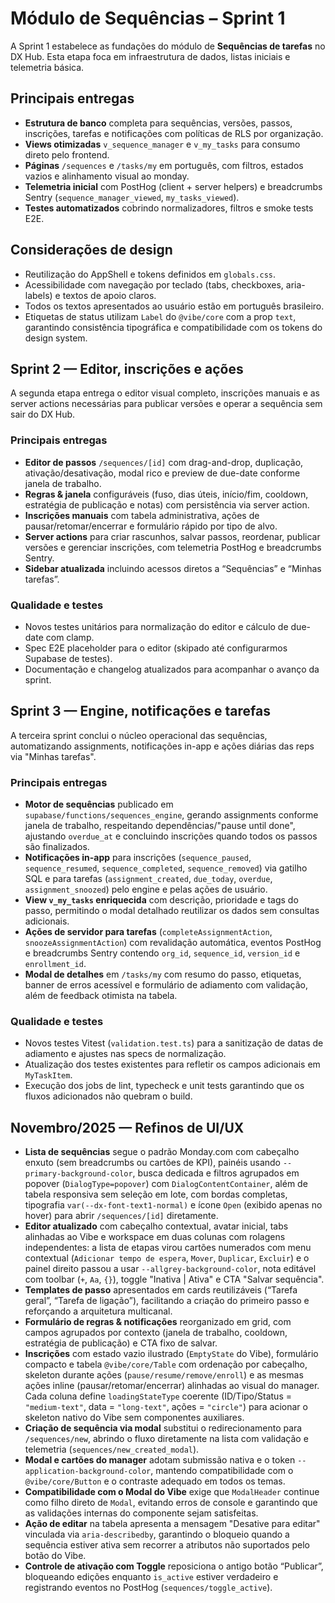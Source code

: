 # Módulo de Sequências – Sprint 1

A Sprint 1 estabelece as fundações do módulo de **Sequências de tarefas** no DX Hub. Esta etapa foca em infraestrutura de dados, listas iniciais e telemetria básica.

## Principais entregas

- **Estrutura de banco** completa para sequências, versões, passos, inscrições, tarefas e notificações com políticas de RLS por organização.
- **Views otimizadas** `v_sequence_manager` e `v_my_tasks` para consumo direto pelo frontend.
- **Páginas** `/sequences` e `/tasks/my` em português, com filtros, estados vazios e alinhamento visual ao monday.
- **Telemetria inicial** com PostHog (client + server helpers) e breadcrumbs Sentry (`sequence_manager_viewed`, `my_tasks_viewed`).
- **Testes automatizados** cobrindo normalizadores, filtros e smoke tests E2E.

## Considerações de design

- Reutilização do AppShell e tokens definidos em `globals.css`.
- Acessibilidade com navegação por teclado (tabs, checkboxes, aria-labels) e textos de apoio claros.
- Todos os textos apresentados ao usuário estão em português brasileiro.
- Etiquetas de status utilizam `Label` do `@vibe/core` com a prop `text`, garantindo consistência tipográfica e compatibilidade com os tokens do design system.

## Sprint 2 — Editor, inscrições e ações

A segunda etapa entrega o editor visual completo, inscrições manuais e as server actions necessárias para publicar versões e
operar a sequência sem sair do DX Hub.

### Principais entregas

- **Editor de passos** `/sequences/[id]` com drag-and-drop, duplicação, ativação/desativação, modal rico e preview de due-date
  conforme janela de trabalho.
- **Regras & janela** configuráveis (fuso, dias úteis, início/fim, cooldown, estratégia de publicação e notas) com persistência via
  server action.
- **Inscrições manuais** com tabela administrativa, ações de pausar/retomar/encerrar e formulário rápido por tipo de alvo.
- **Server actions** para criar rascunhos, salvar passos, reordenar, publicar versões e gerenciar inscrições, com telemetria PostHog
  e breadcrumbs Sentry.
- **Sidebar atualizada** incluindo acessos diretos a “Sequências” e “Minhas tarefas”.

### Qualidade e testes

- Novos testes unitários para normalização do editor e cálculo de due-date com clamp.
- Spec E2E placeholder para o editor (skipado até configurarmos Supabase de testes).
- Documentação e changelog atualizados para acompanhar o avanço da sprint.

## Sprint 3 — Engine, notificações e tarefas

A terceira sprint conclui o núcleo operacional das sequências, automatizando assignments, notificações in-app e ações diárias
das reps via "Minhas tarefas".

### Principais entregas

- **Motor de sequências** publicado em `supabase/functions/sequences_engine`, gerando assignments conforme janela de trabalho,
  respeitando dependências/"pause until done", ajustando `overdue_at` e concluindo inscrições quando todos os passos são finalizados.
- **Notificações in-app** para inscrições (`sequence_paused`, `sequence_resumed`, `sequence_completed`, `sequence_removed`) via
  gatilho SQL e para tarefas (`assignment_created`, `due_today`, `overdue`, `assignment_snoozed`) pelo engine e pelas ações de
  usuário.
- **View `v_my_tasks` enriquecida** com descrição, prioridade e tags do passo, permitindo o modal detalhado reutilizar os dados
  sem consultas adicionais.
- **Ações de servidor para tarefas** (`completeAssignmentAction`, `snoozeAssignmentAction`) com revalidação automática, eventos
  PostHog e breadcrumbs Sentry contendo `org_id`, `sequence_id`, `version_id` e `enrollment_id`.
- **Modal de detalhes** em `/tasks/my` com resumo do passo, etiquetas, banner de erros acessível e formulário de adiamento com
  validação, além de feedback otimista na tabela.

### Qualidade e testes

- Novos testes Vitest (`validation.test.ts`) para a sanitização de datas de adiamento e ajustes nas specs de normalização.
- Atualização dos testes existentes para refletir os campos adicionais em `MyTaskItem`.
- Execução dos jobs de lint, typecheck e unit tests garantindo que os fluxos adicionados não quebram o build.

## Novembro/2025 — Refinos de UI/UX

- **Lista de sequências** segue o padrão Monday.com com cabeçalho enxuto (sem breadcrumbs ou cartões de KPI), painéis usando `--primary-background-color`, busca dedicada e filtros agrupados em popover (`DialogType=popover`) com `DialogContentContainer`, além de tabela responsiva sem seleção em lote, com bordas completas, tipografia `var(--dx-font-text1-normal)` e ícone `Open` (exibido apenas no hover) para abrir `/sequences/[id]` diretamente.
- **Editor atualizado** com cabeçalho contextual, avatar inicial, tabs alinhadas ao Vibe e workspace em duas colunas com rolagens independentes: a lista de etapas virou cartões numerados com menu contextual (`Adicionar tempo de espera`, `Mover`, `Duplicar`, `Excluir`) e o painel direito passou a usar `--allgrey-background-color`, nota editável com toolbar (`+`, `Aa`, `{}`), toggle "Inativa | Ativa" e CTA "Salvar sequência".
- **Templates de passo** apresentados em cards reutilizáveis (“Tarefa geral”, “Tarefa de ligação”), facilitando a criação do primeiro passo e reforçando a arquitetura multicanal.
- **Formulário de regras & notificações** reorganizado em grid, com campos agrupados por contexto (janela de trabalho, cooldown, estratégia de publicação) e CTA fixo de salvar.
- **Inscrições** com estado vazio ilustrado (`EmptyState` do Vibe), formulário compacto e tabela `@vibe/core/Table` com ordenação por cabeçalho, skeleton durante ações (`pause/resume/remove/enroll`) e as mesmas ações inline (pausar/retomar/encerrar) alinhadas ao visual do manager. Cada coluna define `loadingStateType` coerente (ID/Tipo/Status = `"medium-text"`, data = `"long-text"`, ações = `"circle"`) para acionar o skeleton nativo do Vibe sem componentes auxiliares.
- **Criação de sequência via modal** substitui o redirecionamento para `/sequences/new`, abrindo o fluxo diretamente na lista com validação e telemetria (`sequences/new_created_modal`).
- **Modal e cartões do manager** adotam submissão nativa e o token `--application-background-color`, mantendo compatibilidade com o `@vibe/core/Button` e o contraste adequado em todos os temas.
- **Compatibilidade com o Modal do Vibe** exige que `ModalHeader` continue como filho direto de `Modal`, evitando erros de console e garantindo que as validações internas do componente sejam satisfeitas.
- **Ação de editar** na tabela apresenta a mensagem "Desative para editar" vinculada via `aria-describedby`, garantindo o bloqueio quando a sequência estiver ativa sem recorrer a atributos não suportados pelo botão do Vibe.
- **Controle de ativação com Toggle** reposiciona o antigo botão “Publicar”, bloqueando edições enquanto `is_active` estiver verdadeiro e registrando eventos no PostHog (`sequences/toggle_active`).
